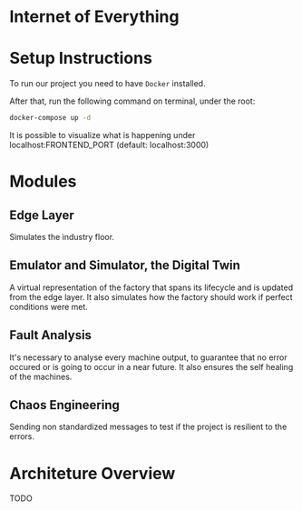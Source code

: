 # Internet of Everything

# Setup Instructions
To run our project you need to have `Docker` installed.

After that, run the following command on terminal, under the root:
```bash
docker-compose up -d
```
It is possible to visualize what is happening under localhost:FRONTEND_PORT (default: localhost:3000)

# Modules
## Edge Layer
Simulates the industry floor.

## Emulator and Simulator, the Digital Twin
A virtual representation of the factory that spans its lifecycle and is updated from the edge layer. It also simulates how the factory should work if perfect conditions were met.

## Fault Analysis
It's necessary to analyse every machine output, to guarantee that no error occured or is going to occur in a near future. It also ensures the self healing of the machines.

## Chaos Engineering
Sending non standardized messages to test if the project is resilient to the errors.

# Architeture Overview
TODO

